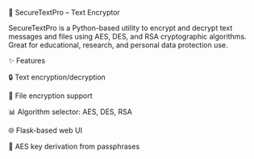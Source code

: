 🔐 SecureTextPro – Text Encryptor

SecureTextPro is a Python-based utility to encrypt and decrypt text messages and files using AES, DES, and RSA cryptographic algorithms. Great for educational, research, and personal data protection use.

✨ Features

🔒 Text encryption/decryption

📄 File encryption support

📊 Algorithm selector: AES, DES, RSA

🌐 Flask-based web UI

🧮 AES key derivation from passphrases
